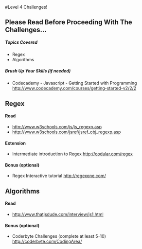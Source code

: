 #Level 4 Challenges!

## Please Read Before Proceeding With The Challenges...

##### Topics Covered

- Regex
- Algorithms

##### Brush Up Your Skills (if needed)
- Codecademy - Javascript - Getting Started with Programming
<http://www.codecademy.com/courses/getting-started-v2/2/2>

## Regex

#### Read

- <http://www.w3schools.com/js/js_regexp.asp>
- <http://www.w3schools.com/jsref/jsref_obj_regexp.asp>

#### Extension

- Intermediate introduction to Regex
<http://codular.com/regex>

#### Bonus (optional)

- Regex Interactive tutorial
<http://regexone.com/>

## Algorithms

#### Read

- <http://www.thatjsdude.com/interview/js1.html>

#### Bonus (optional)

- Coderbyte Challenges (complete at least 5-10)
<http://coderbyte.com/CodingArea/>
